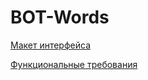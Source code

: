 # BOT-Words
[Макет интерфейса](https://github.com/VadimKirillov/BOT-Words/blob/b4406fa2edf0bdcb3f16ebee6c670ca7bff9f8bd/project/%D0%BC%D0%B0%D0%BA%D0%B5%D1%82%D0%B8%D0%BD%D1%82%D0%B5%D1%80%D1%84%D0%B5%D0%B9%D1%81%D0%B0.png)

[Функциональные требования](https://github.com/VadimKirillov/BOT-Words/blob/3133cdaf278652bf93f3053df56de233ec2e3b97/project/%D1%84%D1%83%D0%BD%D0%BA%D1%86%D0%B8%D0%BE%D0%BD%D0%B0%D0%BB%D1%8C%D0%BD%D1%8B%D0%B5%D1%82%D1%80%D0%B5%D0%B1%D0%BE%D0%B2%D0%B0%D0%BD%D0%B8%D1%8F.png)
